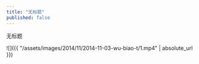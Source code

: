 ```yaml
---
title: "无标题"
published: false
---
```

无标题



![]({{ "/assets/images/2014/11/2014-11-03-wu-biao-t/1.mp4" | absolute_url }})
